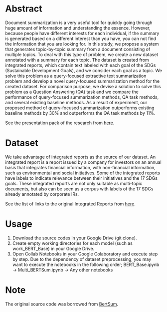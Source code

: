 # Abstract
 
Document summarization is a very useful tool for quickly going through huge amount of information and understanding the essence. However, because people have different interests for each individual, if the summary is generated based on a different interest than you have, you can not find the information that you are looking for. In this study, we propose a system that generates topic-by-topic summary from a document consisting of multiple topics. To deal with this type of problem, we create a new dataset annotated with a summary for each topic. The dataset is created from integrated reports, which contain text labeled with each goal of the SDGs (Sustainable Development Goals), and we consider each goal as a topic. We solve this problem as a query-focused extractive text summarization problem and develop a novel query-focused summarization method for the created dataset. For comparison purpose, we devise a solution to solve this problem as a Question Answering (QA) task and we compare the performance of query-focused summarization methods, QA task methods, and several existing baseline methods. As a result of experiment, our proposed method of query-focused summarization outperforms existing baseline methods by 30\% and outperforms the QA task methods by 11%. 

See the presentation pack of the research from [here](https://www.slideshare.net/ssuserf66333/queryfocused-extractive-text-summarization-for-multitopic-document).

# Dataset
We take advantage of integrated reports as the source of our dataset. An integrated report is a report issued by a company for investors on an annual basis that integrates financial information, with non-financial information, such as environmental and social initiatives. Some of the integrated reports have labels to indicate relevance between their initiatives and the 17 SDGs goals. These integrated reports are not only suitable as multi-topic documents, but also can be seen as a corpus with labels of the 17 SDGs already annotated by corporate IRs.

See the list of links to the original Integrated Reports from [here](https://github.com/shinichiromizuno/QueryMultiTopic/blob/master/List_of_Links_to_Inregrated_Report.txt).
 
# Usage

1. Download the source codes in your Google Drive (git clone).
2. Create empty working directories for each model (such as work_BERT_Base) in your Google Drive.
3. Open Collab Notebooks in your Google Colaboratory and execute step by step.
   Due to the dependency of dataset preprocessing, you may want to execute the notebooks in the following order;
   BERT_Base.ipynb -> Multi_BERTSum.ipynb -> Any other notebooks
 
# Note

The original source code was borrowed from [BertSum](https://github.com/nlpyang/BertSum). 